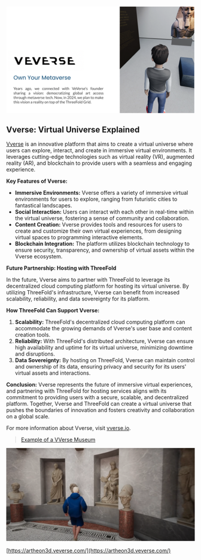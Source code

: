 ![alt text](vverse_museum.png)

## Vverse: Virtual Universe Explained

[Vverse](https://www.vverse.io/) is an innovative platform that aims to create a virtual universe where users can explore, interact, and create in immersive virtual environments. It leverages cutting-edge technologies such as virtual reality (VR), augmented reality (AR), and blockchain to provide users with a seamless and engaging experience.

**Key Features of Vverse:**
- **Immersive Environments:** Vverse offers a variety of immersive virtual environments for users to explore, ranging from futuristic cities to fantastical landscapes.
- **Social Interaction:** Users can interact with each other in real-time within the virtual universe, fostering a sense of community and collaboration.
- **Content Creation:** Vverse provides tools and resources for users to create and customize their own virtual experiences, from designing virtual spaces to programming interactive elements.
- **Blockchain Integration:** The platform utilizes blockchain technology to ensure security, transparency, and ownership of virtual assets within the Vverse ecosystem.

**Future Partnership: Hosting with ThreeFold**

In the future, Vverse aims to partner with ThreeFold to leverage its decentralized cloud computing platform for hosting its virtual universe. By utilizing ThreeFold's infrastructure, Vverse can benefit from increased scalability, reliability, and data sovereignty for its platform. 

**How ThreeFold Can Support Vverse:**
1. **Scalability:** ThreeFold's decentralized cloud computing platform can accommodate the growing demands of Vverse's user base and content creation tools.
2. **Reliability:** With ThreeFold's distributed architecture, Vverse can ensure high availability and uptime for its virtual universe, minimizing downtime and disruptions.
3. **Data Sovereignty:** By hosting on ThreeFold, Vverse can maintain control and ownership of its data, ensuring privacy and security for its users' virtual assets and interactions.

**Conclusion:**
Vverse represents the future of immersive virtual experiences, and partnering with ThreeFold for hosting services aligns with its commitment to providing users with a secure, scalable, and decentralized platform. Together, Vverse and ThreeFold can create a virtual universe that pushes the boundaries of innovation and fosters creativity and collaboration on a global scale.

For more information about Vverse, visit [vverse.io](https://www.vverse.io/).


> [Example of a VVerse Museum](https://youtu.be/FCjofnZnTDk)

![](vverse_museum2.png)

 [https://artheon3d.veverse.com/](https://artheon3d.veverse.com/)
